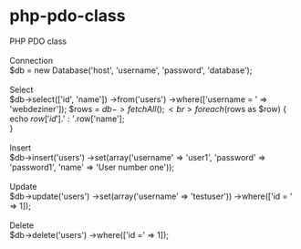 # php-pdo-class
PHP PDO class
<br>
<br>
Connection<br>
$db = new Database('host', 'username', 'password', 'database');
<br><br>
Select<br>
$db->select(['id', 'name'])
    ->from('users')
    ->where(['username = ' => 'webdeziner']);
$rows = $db->fetchAll();
<br>
foreach($rows as $row) {<br>
    echo $row['id'].': '.$row['name'];<br>
}
<br><br>
Insert<br>
$db->insert('users')
    ->set(array('username' => 'user1', 'password' => 'password1', 'name' => 'User number one'));
<br><br>
Update<br>
$db->update('users')
    ->set(array('username' => 'testuser'))
    ->where(['id = ' => 1]);
<br><br>
Delete<br>
$db->delete('users')
    ->where(['id =' => 1]);
